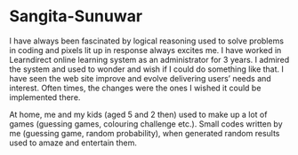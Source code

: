 # Sangita-Sunuwar

I have always been fascinated by logical reasoning used to solve problems in coding and pixels lit up in response always excites me. I have worked in Learndirect online learning system as an administrator for 3 years. I admired the system and used to wonder and wish if I could do something like that. I have seen the web site improve and evolve delivering users’ needs and interest. Often times, the changes were the ones I wished it could be implemented there.

At home, me and my kids (aged 5 and 2 then) used to make up a lot of games (guessing games, colouring challenge etc.). Small codes written by me (guessing game, random probability), when generated random results used to amaze and entertain them. 
